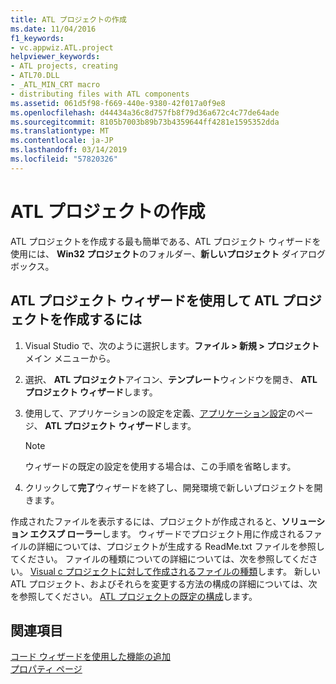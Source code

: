 ```yaml
---
title: ATL プロジェクトの作成
ms.date: 11/04/2016
f1_keywords:
- vc.appwiz.ATL.project
helpviewer_keywords:
- ATL projects, creating
- ATL70.DLL
- _ATL_MIN_CRT macro
- distributing files with ATL components
ms.assetid: 061d5f98-f669-440e-9380-42f017a0f9e8
ms.openlocfilehash: d44434a36c8d757fb8f79d36a672c4c77de64ade
ms.sourcegitcommit: 8105b7003b89b73b4359644ff4281e1595352dda
ms.translationtype: MT
ms.contentlocale: ja-JP
ms.lasthandoff: 03/14/2019
ms.locfileid: "57820326"
---
```

# <a name="creating-an-atl-project"></a>ATL プロジェクトの作成

ATL プロジェクトを作成する最も簡単である、ATL プロジェクト ウィザードを使用には、 **Win32 プロジェクト**のフォルダー、**新しいプロジェクト** ダイアログ ボックス。

## <a name="to-create-an-atl-project-using-the-atl-project-wizard"></a>ATL プロジェクト ウィザードを使用して ATL プロジェクトを作成するには

1. Visual Studio で、次のように選択します。**ファイル > 新規 > プロジェクト**メイン メニューから。

1. 選択、 **ATL プロジェクト**アイコン、**テンプレート**ウィンドウを開き、 **ATL プロジェクト ウィザード**します。

1. 使用して、アプリケーションの設定を定義、[アプリケーション設定](../../atl/reference/application-settings-atl-project-wizard.md)のページ、 **ATL プロジェクト ウィザード**します。

   > [!NOTE]
   > ウィザードの既定の設定を使用する場合は、この手順を省略します。

1. クリックして**完了**ウィザードを終了し、開発環境で新しいプロジェクトを開きます。

作成されたファイルを表示するには、プロジェクトが作成されると、**ソリューション エクスプ ローラー**します。 ウィザードでプロジェクト用に作成されるファイルの詳細については、プロジェクトが生成する ReadMe.txt ファイルを参照してください。 ファイルの種類についての詳細については、次を参照してください。 [Visual c プロジェクトに対して作成されるファイルの種類](../../build/reference/file-types-created-for-visual-cpp-projects.md)します。 新しい ATL プロジェクト、およびそれらを変更する方法の構成の詳細については、次を参照してください。 [ATL プロジェクトの既定の構成](../../atl/reference/default-atl-project-configurations.md)します。

## <a name="see-also"></a>関連項目

[コード ウィザードを使用した機能の追加](../../ide/adding-functionality-with-code-wizards-cpp.md)<br/>
[プロパティ ページ](../../build/reference/property-pages-visual-cpp.md)
